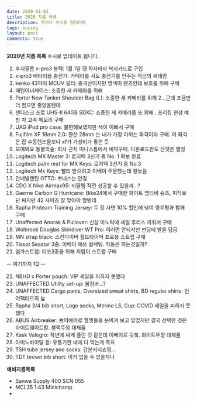 ```yaml
---
date: 2020-01-01
title: 2020 지름 목록
description: 역시나 수시로 업데이트
tags: buying
layout: post
comments: true
---
```

**2020년 지름 목록**
수시로 업데이트 됩니다.

1. 후지필름 x-pro3 블랙: 1월 1일 땡 하자마자 복지카드로 구입
2. x-pro3 배터리용 충전기: 카메라를 사도 충전기를 안주는 작금의 세태란 
3. kenko 43파이 MCUV 필터: 중국산이지만 명색이 렌즈인데 보호를 위해 구매   
4. 매틴이너케이스: 소중한 새 카메라를 위해
5. Porter New Tanker Shoulder Bag (L): 소중한 새 카메라를 위해 2...근데 조금만 더 컸으면 좋았을텐데
6. 샌디스크 프로 UHS-II 64GB SDXC: 소중한 새 카메라를 또 위해...프리징 현상 예방 차 고속 메모리 구매
7. UAG iPod pro case: 불편해보였지만 색이 이뻐서 구매
8. Fujifilm XF 18mm 2.0: 환산 28mm 는 내가 가장 아끼는 화각이라 구매. 이 화각은 잡 수동렌즈들보다 xf가 가성비가 좋은 듯
9. 모여봐요 동물의숲: 회사 근처 미니스톱에서 예약구매. 다운로드판도 산것은 햄정
10. Logitech MX Master 3: 로지텍 3신기 중 No. 1 확보 완료
11. Logitech palm rest for MX Keys: 로지텍 3신기 중 No.3
12. Logitech Mx Keys: 빨리 받으려고 이베이 주문했는데 왕늦음
13. 안네발렌틴 OTTO: 뽀너스는 안경
14. CDG X Nike Airmax95: 되팔렘 작전 성공할 수 있을까...?
15. Gaerne Carbon G Hurricane: Bike24에서 구매한 화이트 엠티비 슈즈, 피직보단 싸지만 42 사이즈 잘 맞아야 할텐데
16. Rapha Proteam Training Jersey: 두 장 사면 10% 할인에 낚여 영우형과 함께 구매
17. Unaffected Anorak & Pullover: 신상 아노락에 세일 후리스 끼워서 구매
18. Wolbrook Douglas Skindiver WT Pro: 이러면 안되지만 펀딩에 발을 담금
19. MN strap black: 스킨다이버 월드타이머 프로용 스트랩 구매
20. Tissot Seastar 3종: 이베이 예쓰 컬렉팅. 작동은 하는것일까?
21. 염가스트랩: 티쏘3종을 위해 저렴이 스트랩 구매

-- 여기까지 1Q --

22. NBHD x Porter pouch:  VIP 세일을 피하지 못했다
23. UNAFFECTED Utility set-up: 봄잠바...?
24. UNAFFECTED Cargo pants, Oversized sweat shirts, BD regular shirts: 언어펙티드의 늪
25. Rapha 3/4 bib short, Logo socks, Merino LS, Cup: COVID 세일을 피하지 못했다
26. ABUS Airbreaker: 쁘띠에어로 헬멧들을 눈여겨 보고 있었지만 결국 선택한 것은 라이트웨이트함. 블랙뚜껑 대체품 
27. Kask Valegro: 작년에 싸게 풀린 것 같은데 이베이로 뒷북. 화이트뚜껑 대체품
28. 아미노바이탈 등: 유통기한 내에 다 먹는게 목표
29. TSH tube jersey and socks: 갑분저지쇼핑...
30. TDT brown bib short: 이거 입을 수 있을까나
  
**예비지름목록** 
- Sanwa Supply 400 SCN 055
- MCL35 1:43 Minichamp
- 
